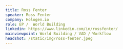 ```yaml
---
title: Ross Fenter
speaker: Ross Fenter
company: Hologen.io
role: EP /  World Building
linkedin: https://www.linkedin.com/in/rossfenter/
mainviewpoint: World Building / VAD / Workflow
headshot: /static/img/ross-fenter.jpeg
---
```

